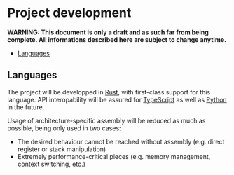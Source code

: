 # Project development

**WARNING: This document is only a draft and as such far from being complete. All informations described here are subject to change anytime.**

- [Languages](#languages)

## Languages

The project will be developped in [Rust](https://rust-lang.org/), with first-class support for this language.
API interopability will be assured for [TypeScript](https://www.typescriptlang.org/) as well as [Python](https://www.python.org/) in the future.

Usage of architecture-specific assembly will be reduced as much as possible, being only used in two cases:

- The desired behaviour cannot be reached without assembly (e.g. direct register or stack manipulation)
- Extremely performance-critical pieces (e.g. memory management, context switching, etc.)
